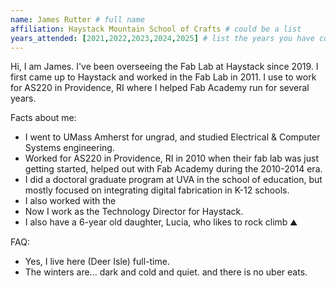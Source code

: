 ```yaml
--- 
name: James Rutter # full name 
affiliation: Haystack Mountain School of Crafts # could be a list 
years_attended: [2021,2022,2023,2024,2025] # list the years you have come to haystack labs
---
```


Hi, I am James. I've been overseeing the Fab Lab at Haystack since 2019. I first came up to Haystack and worked in the Fab Lab in 2011. I use to work for AS220 in Providence, RI where I helped Fab Academy run for several years. 

Facts about me: 
- I went to UMass Amherst for ungrad, and studied Electrical & Computer Systems engineering. 
- Worked for AS220 in Providence, RI in 2010 when their fab lab was just getting started, helped out with Fab Academy during the 2010-2014 era. 
- I did a doctoral graduate program at UVA in the school of education, but mostly focused on integrating digital fabrication in K-12 schools. 
- I also worked with the
- Now I work as the Technology Director for Haystack. 
- I also have a 6-year old daughter, Lucia, who likes to rock climb ⛰️

FAQ: 
- Yes, I live here (Deer Isle) full-time. 
- The winters are... dark and cold and quiet. and there is no uber eats. 
